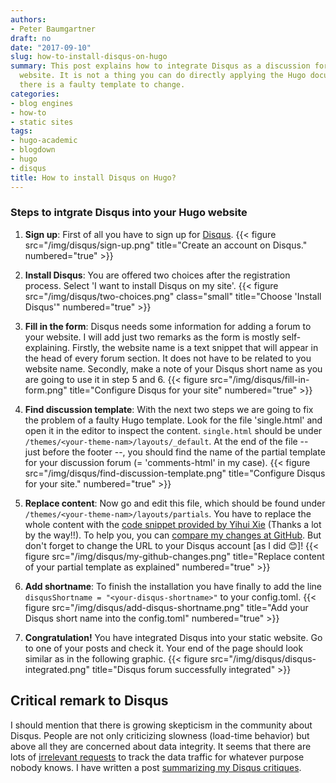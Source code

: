 ```yaml
---
authors: 
- Peter Baumgartner
draft: no
date: "2017-09-10"
slug: how-to-install-disqus-on-hugo
summary: This post explains how to integrate Disqus as a discussion forum for your
  website. It is not a thing you can do directly applying the Hugo documentation because
  there is a faulty template to change.
categories:
- blog engines
- how-to
- static sites
tags:
- hugo-academic
- blogdown
- hugo
- disqus
title: How to install Disqus on Hugo?
---
```


### Steps to intgrate Disqus into your Hugo website

1. **Sign up**: First of all you have to sign up for [Disqus](https://disqus.com/). {{< figure src="/img/disqus/sign-up.png" title="Create an account on Disqus." numbered="true" >}}

2. **Install Disqus**: You are offered two choices after the registration process. Select 'I want to install Disqus on my site'. {{< figure src="/img/disqus/two-choices.png" class="small" title="Choose 'Install Disqus'" numbered="true" >}}

3. **Fill in the form**: Disqus needs some information for adding a forum to your website. I will add just two remarks as the form is mostly self-explaining. Firstly, the website name is a text snippet that will appear in the head of every forum section. It does not have to be related to you website name. Secondly, make a note of your Disqus short name as you are going to use it in step 5 and 6. {{< figure src="/img/disqus/fill-in-form.png" title="Configure Disqus for your site" numbered="true" >}}

4. **Find discussion template**: With the next two steps we are going to fix the problem of a faulty Hugo template. Look for the file 'single.html' and open it in the editor to inspect the content. `single.html` should be under `/themes/<your-theme-nam>/layouts/_default`.  At the end of the file -- just before the footer --, you should find the name of the partial template for your discussion forum (= 'comments-html' in my case). {{< figure src="/img/disqus/find-discussion-template.png" title="Configure Disqus for your site." numbered="true" >}}

5. **Replace content**: Now go and edit this file, which should be found under `/themes/<your-theme-nam>/layouts/partials`. You have to replace the whole content with the [code snippet provided by Yihui Xie](https://github.com/rstudio/blogdown/issues/52#issuecomment-288407836) (Thanks a lot by the way!!). To help you, you can [compare my changes at GitHub](https://github.com/petzi53/weblog/commit/b7993533e501e2f1668375e22fe05e1ceb7d87ae?diff=split). But don't forget to change the URL to your Disqus account [as I did :blush:]! {{< figure src="/img/disqus/my-github-changes.png" title="Replace content of your partial template as explained" numbered="true" >}}

6. **Add shortname**: To finish the installation you have finally to add the line `disqusShortname = "<your-disqus-shortname>"` to your config.toml. {{< figure src="/img/disqus/add-disqus-shortname.png" title="Add your Disqus short name into the config.toml" numbered="true" >}}

7. **Congratulation!** You have integrated Disqus into your static website. Go to one of your posts and check it. Your end of the page should look similar as in the following graphic. {{< figure src="/img/disqus/disqus-integrated.png" title="Disqus forum successfully integrated" >}}

## Critical remark to Disqus

I should mention that there is growing skepticism in the community about Disqus. People are not only criticizing slowness (load-time behavior) but above all they are concerned about data integrity. It seems that there are lots of [irrelevant requests](http://donw.io/post/github-comments/) to track the data traffic for whatever purpose nobody knows. I have written a post [summarizing my Disqus critiques](/post/alternatives-for-disqus/).


